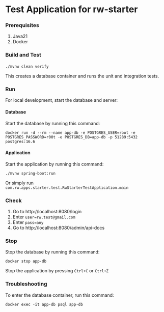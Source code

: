 # Test Application for rw-starter

### Prerequisites

1. Java21
2. Docker

### Build and Test

####

```shell
./mvnw clean verify
```

This creates a database container and runs the unit and integration tests.

### Run

For local development, start the database and server:

#### Database

Start the database by running this command:

```shell
docker run -d --rm --name app-db -e POSTGRES_USER=root -e POSTGRES_PASSWORD=r00t -e POSTGRES_DB=app-db -p 51289:5432 postgres:16.6
```

#### Application

Start the application by running this command:

```shell
./mvnw spring-boot:run
```

Or simply run \
`com.rw.apps.starter.test.RwStarterTestApplication.main`

### Check

1. Go to http://localhost:8080/login
1. Enter `user=rw.test@gmail.com`
1. Enter `pass=any`
1. Go to http://localhost:8080/admin/api-docs

### Stop

Stop the database by running this command:

```shell
docker stop app-db
```

Stop the application by pressing `Ctrl+C` or `Ctrl+Z`

### Troubleshooting

To enter the database container, run this command:

```shell
docker exec -it app-db psql app-db
```
